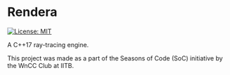 Rendera
====
[![License: MIT](https://img.shields.io/badge/License-MIT-yellow.svg)](https://opensource.org/licenses/MIT)

A C++17 ray-tracing engine.

This project was made as a part of the Seasons of Code (SoC) initiative by the WnCC Club at IITB.
